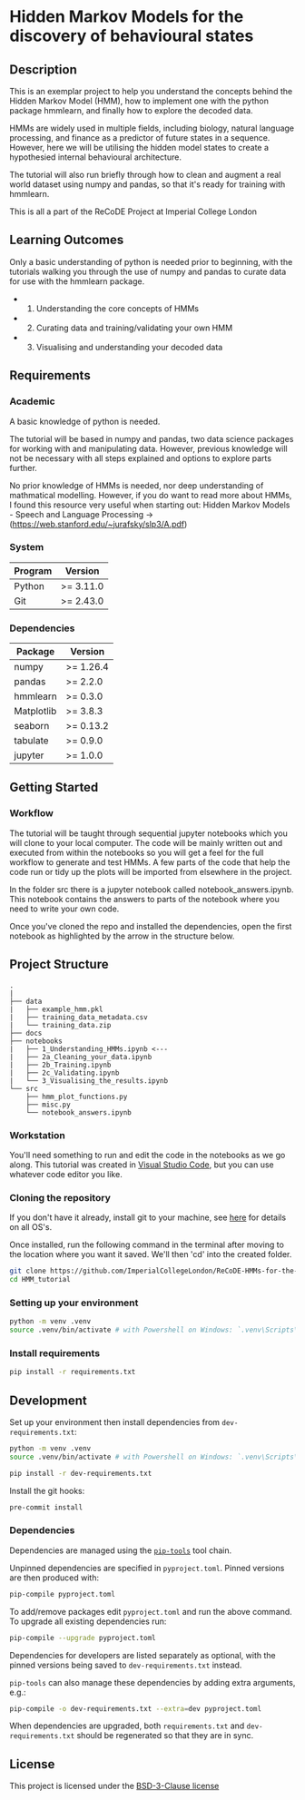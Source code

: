 # Hidden Markov Models for the discovery of behavioural states

## Description

This is an exemplar project to help you understand the concepts behind the Hidden Markov Model (HMM), how to implement 
one with the python package hmmlearn, and finally how to explore the decoded data. 

HMMs are widely used in multiple fields, including biology, natural language processing, and finance as a predictor
of future states in a sequence. However, here we will be utilising the hidden model states to create a hypothesied
internal behavioural architecture.

The tutorial will also run briefly through how to clean and augment a real world dataset using numpy and pandas, 
so that it's ready for training with hmmlearn.

This is all a part of the ReCoDE Project at Imperial College London

## Learning Outcomes

Only a basic understanding of python is needed prior to beginning, with the tutorials walking you through the 
use of numpy and pandas to curate data for use with the hmmlearn package.

- 1. Understanding the core concepts of HMMs
- 2. Curating data and training/validating your own HMM
- 3. Visualising and understanding your decoded data

## Requirements

### Academic

A basic knowledge of python is needed.

The tutorial will be based in numpy and pandas, two data science packages for working with and manipulating data.
However, previous knowledge will not be necessary with all steps explained and options to explore parts further.

No prior knowledge of HMMs is needed, nor deep understanding of mathmatical modelling. However, if you do want to read more about 
HMMs, I found this resource very useful when starting out:
Hidden Markov Models - Speech and Language Processing  -> (https://web.stanford.edu/~jurafsky/slp3/A.pdf)


### System

| Program                  | Version                  |
| ------------------------ | ------------------------ |
| Python                   | >= 3.11.0                |
| Git                      | >= 2.43.0             



### Dependencies

| Package                  | Version                  |
| ------------------------ | ------------------------ |
| numpy                    | >= 1.26.4                |
| pandas                   | >= 2.2.0                 |
| hmmlearn                 | >= 0.3.0                 |
| Matplotlib               | >= 3.8.3                 |
| seaborn                  | >= 0.13.2                |
| tabulate                 | >= 0.9.0                 |
| jupyter                  | >= 1.0.0                 |


## Getting Started

### Workflow

The tutorial will be taught through sequential jupyter notebooks which you will clone to your local computer.
The code will be mainly written out and executed from within the notebooks so you will get a feel for the full workflow to generate
and test HMMs. A few parts of the code that help the code run or tidy up the plots will be imported from elsewhere in the project.

In the folder src there is a jupyter notebook called notebook_answers.ipynb. This notebook contains the answers to parts of the notebook where you need to write your own code.

Once you've cloned the repo and installed the dependencies, open the first notebook as highlighted by the arrow in the structure below.

## Project Structure

```log
.
|
├── data
|   ├── example_hmm.pkl
|   ├── training_data_metadata.csv
|   └── training_data.zip
├── docs
├── notebooks
|   ├── 1_Understanding_HMMs.ipynb <---
|   ├── 2a_Cleaning_your_data.ipynb
|   ├── 2b_Training.ipynb
|   ├── 2c_Validating.ipynb
|   └── 3_Visualising_the_results.ipynb
└── src
    ├── hmm_plot_functions.py
    ├── misc.py
    └── notebook_answers.ipynb
```

### Workstation

You'll need something to run and edit the code in the notebooks as we go along. This tutorial was created in [Visual Studio Code](https://code.visualstudio.com/),
but you can use whatever code editor you like.

### Cloning the repository

If you don't have it already, install git to your machine, see [here](https://git-scm.com/book/en/v2/Getting-Started-Installing-Git) for details on all OS's.

Once installed, run the following command in the terminal after moving to the location where you want it saved. We'll then 'cd' into the created folder.

```bash
git clone https://github.com/ImperialCollegeLondon/ReCoDE-HMMs-for-the-discovery-of-behavioural-states.git HMM_tutorial
cd HMM_tutorial
```

### Setting up your environment

```bash
python -m venv .venv
source .venv/bin/activate # with Powershell on Windows: `.venv\Scripts\Activate.ps1`
```

### Install requirements

```bash
pip install -r requirements.txt
```

## Development
Set up your environment then install dependencies from `dev-requirements.txt`:

```bash
python -m venv .venv
source .venv/bin/activate # with Powershell on Windows: `.venv\Scripts\Activate.ps1`
```

```bash
pip install -r dev-requirements.txt
```

Install the git hooks:

```bash
pre-commit install
```

### Dependencies

Dependencies are managed using the [`pip-tools`] tool chain.

Unpinned dependencies are specified in `pyproject.toml`. Pinned versions are
then produced with:

```sh
pip-compile pyproject.toml
```

To add/remove packages edit `pyproject.toml` and run the above command. To
upgrade all existing dependencies run:

```sh
pip-compile --upgrade pyproject.toml
```

Dependencies for developers are listed separately as optional, with the pinned versions
being saved to `dev-requirements.txt` instead.

`pip-tools` can also manage these dependencies by adding extra arguments, e.g.:

```sh
pip-compile -o dev-requirements.txt --extra=dev pyproject.toml
```

When dependencies are upgraded, both `requirements.txt` and `dev-requirements.txt`
should be regenerated so that they are in sync.

[`pip-tools`]: https://github.com/jazzband/pip-tools


<!-- Change this to your License. Make sure you have added the file on GitHub -->

## License

This project is licensed under the [BSD-3-Clause license](LICENSE.md)
